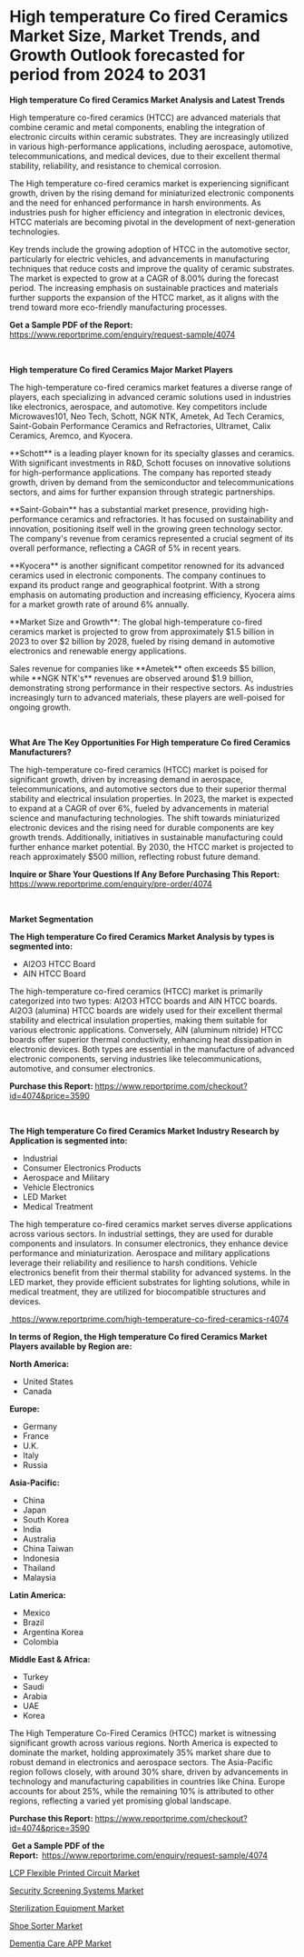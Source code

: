 <p><h1>High temperature Co fired Ceramics Market Size, Market Trends, and Growth Outlook forecasted for period from 2024 to 2031</h1></p><p><strong>High temperature Co fired Ceramics Market Analysis and Latest Trends</strong></p>
<p><p>High temperature co-fired ceramics (HTCC) are advanced materials that combine ceramic and metal components, enabling the integration of electronic circuits within ceramic substrates. They are increasingly utilized in various high-performance applications, including aerospace, automotive, telecommunications, and medical devices, due to their excellent thermal stability, reliability, and resistance to chemical corrosion.</p><p>The High temperature co-fired ceramics market is experiencing significant growth, driven by the rising demand for miniaturized electronic components and the need for enhanced performance in harsh environments. As industries push for higher efficiency and integration in electronic devices, HTCC materials are becoming pivotal in the development of next-generation technologies. </p><p>Key trends include the growing adoption of HTCC in the automotive sector, particularly for electric vehicles, and advancements in manufacturing techniques that reduce costs and improve the quality of ceramic substrates. The market is expected to grow at a CAGR of 8.00% during the forecast period. The increasing emphasis on sustainable practices and materials further supports the expansion of the HTCC market, as it aligns with the trend toward more eco-friendly manufacturing processes.</p></p>
<p><strong>Get a Sample PDF of the Report:&nbsp;</strong> <a href="https://www.reportprime.com/enquiry/request-sample/4074">https://www.reportprime.com/enquiry/request-sample/4074</a></p>
<p>&nbsp;</p>
<p><strong>High temperature Co fired Ceramics Major Market Players</strong></p>
<p><p>The high-temperature co-fired ceramics market features a diverse range of players, each specializing in advanced ceramic solutions used in industries like electronics, aerospace, and automotive. Key competitors include Microwaves101, Neo Tech, Schott, NGK NTK, Ametek, Ad Tech Ceramics, Saint-Gobain Performance Ceramics and Refractories, Ultramet, Calix Ceramics, Aremco, and Kyocera.</p><p>**Schott** is a leading player known for its specialty glasses and ceramics. With significant investments in R&D, Schott focuses on innovative solutions for high-performance applications. The company has reported steady growth, driven by demand from the semiconductor and telecommunications sectors, and aims for further expansion through strategic partnerships.</p><p>**Saint-Gobain** has a substantial market presence, providing high-performance ceramics and refractories. It has focused on sustainability and innovation, positioning itself well in the growing green technology sector. The company's revenue from ceramics represented a crucial segment of its overall performance, reflecting a CAGR of 5% in recent years.</p><p>**Kyocera** is another significant competitor renowned for its advanced ceramics used in electronic components. The company continues to expand its product range and geographical footprint. With a strong emphasis on automating production and increasing efficiency, Kyocera aims for a market growth rate of around 6% annually.</p><p>**Market Size and Growth**: The global high-temperature co-fired ceramics market is projected to grow from approximately $1.5 billion in 2023 to over $2 billion by 2028, fueled by rising demand in automotive electronics and renewable energy applications.</p><p>Sales revenue for companies like **Ametek** often exceeds $5 billion, while **NGK NTK's** revenues are observed around $1.9 billion, demonstrating strong performance in their respective sectors. As industries increasingly turn to advanced materials, these players are well-poised for ongoing growth.</p></p>
<p>&nbsp;</p>
<p><strong>What Are The Key Opportunities For High temperature Co fired Ceramics Manufacturers?</strong></p>
<p><p>The high-temperature co-fired ceramics (HTCC) market is poised for significant growth, driven by increasing demand in aerospace, telecommunications, and automotive sectors due to their superior thermal stability and electrical insulation properties. In 2023, the market is expected to expand at a CAGR of over 6%, fueled by advancements in material science and manufacturing technologies. The shift towards miniaturized electronic devices and the rising need for durable components are key growth trends. Additionally, initiatives in sustainable manufacturing could further enhance market potential. By 2030, the HTCC market is projected to reach approximately $500 million, reflecting robust future demand.</p></p>
<p><strong>Inquire or Share Your Questions If Any Before Purchasing This Report:</strong> <a href="https://www.reportprime.com/enquiry/pre-order/4074">https://www.reportprime.com/enquiry/pre-order/4074</a></p>
<p>&nbsp;</p>
<p><strong>Market Segmentation</strong></p>
<p><strong>The High temperature Co fired Ceramics Market Analysis by types is segmented into:</strong></p>
<p><ul><li>Al2O3 HTCC Board</li><li>AIN HTCC Board</li></ul></p>
<p><p>The high-temperature co-fired ceramics (HTCC) market is primarily categorized into two types: Al2O3 HTCC boards and AlN HTCC boards. Al2O3 (alumina) HTCC boards are widely used for their excellent thermal stability and electrical insulation properties, making them suitable for various electronic applications. Conversely, AlN (aluminum nitride) HTCC boards offer superior thermal conductivity, enhancing heat dissipation in electronic devices. Both types are essential in the manufacture of advanced electronic components, serving industries like telecommunications, automotive, and consumer electronics.</p></p>
<p><strong>Purchase this Report:&nbsp;</strong><a href="https://www.reportprime.com/checkout?id=4074&price=3590">https://www.reportprime.com/checkout?id=4074&price=3590</a></p>
<p>&nbsp;</p>
<p><strong>The High temperature Co fired Ceramics Market Industry Research by Application is segmented into:</strong></p>
<p><ul><li>Industrial</li><li>Consumer Electronics Products</li><li>Aerospace and Military</li><li>Vehicle Electronics</li><li>LED Market</li><li>Medical Treatment</li></ul></p>
<p><p>The high temperature co-fired ceramics market serves diverse applications across various sectors. In industrial settings, they are used for durable components and insulators. In consumer electronics, they enhance device performance and miniaturization. Aerospace and military applications leverage their reliability and resilience to harsh conditions. Vehicle electronics benefit from their thermal stability for advanced systems. In the LED market, they provide efficient substrates for lighting solutions, while in medical treatment, they are utilized for biocompatible structures and devices.</p></p>
<p><a href="https://www.reportprime.com/high-temperature-co-fired-ceramics-r4074">&nbsp;https://www.reportprime.com/high-temperature-co-fired-ceramics-r4074</a></p>
<p><strong>In terms of Region, the High temperature Co fired Ceramics Market Players available by Region are:</strong></p>
<p>
    <p> <strong> North America: </strong>
        <ul>
            <li>United States</li>
            <li>Canada</li>
        </ul>
        </p> 
    <p> <strong> Europe: </strong>
        <ul>
            <li>Germany</li>
            <li>France</li>
            <li>U.K.</li>
            <li>Italy</li>
            <li>Russia</li>
        </ul>
        </p> 
    <p> <strong> Asia-Pacific: </strong>
        <ul>
            <li>China</li>
            <li>Japan</li>
            <li>South Korea</li>
            <li>India</li>
            <li>Australia</li>
            <li>China Taiwan</li>
            <li>Indonesia</li>
            <li>Thailand</li>
            <li>Malaysia</li>
        </ul>
        </p> 
    <p> <strong> Latin America: </strong>
        <ul>
            <li>Mexico</li>
            <li>Brazil</li>
            <li>Argentina Korea</li>
            <li>Colombia</li>
        </ul>
        </p> 
    <p> <strong> Middle East & Africa: </strong>
        <ul>
            <li>Turkey</li>
            <li>Saudi</li>
            <li>Arabia</li>
            <li>UAE</li>
            <li>Korea</li>
        </ul>
    </p>
    </p>
<p><p>The High Temperature Co-Fired Ceramics (HTCC) market is witnessing significant growth across various regions. North America is expected to dominate the market, holding approximately 35% market share due to robust demand in electronics and aerospace sectors. The Asia-Pacific region follows closely, with around 30% share, driven by advancements in technology and manufacturing capabilities in countries like China. Europe accounts for about 25%, while the remaining 10% is attributed to other regions, reflecting a varied yet promising global landscape.</p></p>
<p><strong>Purchase this Report: </strong><a href="https://www.reportprime.com/checkout?id=4074&price=3590">https://www.reportprime.com/checkout?id=4074&price=3590</a></p>
<p>&nbsp;<strong>Get a Sample PDF of the Report:&nbsp;&nbsp;</strong><a href="https://www.reportprime.com/enquiry/request-sample/4074">https://www.reportprime.com/enquiry/request-sample/4074</a></p>
<p><strong></strong></p>
<p><p><a href="https://github.com/RuthLucas64/Market-Research-Report-List-1/blob/main/lcp-flexible-printed-circuit-market.md">LCP Flexible Printed Circuit Market</a></p><p><a href="https://www.linkedin.com/pulse/security-screening-systems-industry-analysis-report-its-market-ysrjc?trackingId=XEr3tP%2B%2FRmeM%2BMDV2M%2B73Q%3D%3D">Security Screening Systems Market</a></p><p><a href="https://www.linkedin.com/pulse/sterilization-equipment-market-insights-products-regional-ph1te?trackingId=Nbovu1HaRN%2BYD3IFhssG4g%3D%3D">Sterilization Equipment Market</a></p><p><a href="https://issuu.com/reportprime-2/docs/shoe-sorter-market-size-2030.pptx_5fa88bc9fe897b">Shoe Sorter Market</a></p><p><a href="https://issuu.com/reportprime-2/docs/dementia-care-app-market-size-2030._7ece4b54c3d092">Dementia Care APP Market</a></p></p>